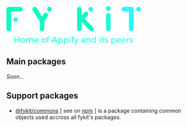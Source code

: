 ![Fy Kit](./.assets/fy-kit.png)


## Main packages

_Soon..._


## Support packages

* [@fykit/commons](https://github.com/rwillians/fykit/tree/master/packages/commons) [ see on <a href="https://www.npmjs.com/package/@fykit/commons" target="_blank" rel="noopener">npm</a> ] is a package containing common objects used accross all fykit's packages.
